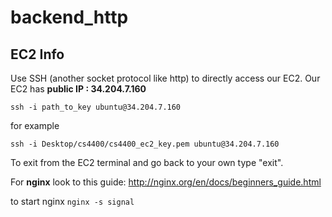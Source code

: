 # backend_http
## EC2 Info
Use SSH (another socket protocol like http) to directly access our EC2. Our EC2 has **public IP : 34.204.7.160**
``` 
ssh -i path_to_key ubuntu@34.204.7.160
``` 
for example 
```
ssh -i Desktop/cs4400/cs4400_ec2_key.pem ubuntu@34.204.7.160
```
To exit from the EC2 terminal and go back to your own type "exit".

For **nginx** look to this guide: http://nginx.org/en/docs/beginners_guide.html

to start nginx 
``` nginx -s signal ```
